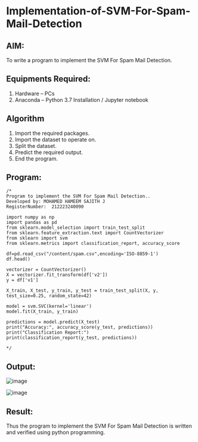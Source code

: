 # Implementation-of-SVM-For-Spam-Mail-Detection

## AIM:
To write a program to implement the SVM For Spam Mail Detection.

## Equipments Required:
1. Hardware – PCs
2. Anaconda – Python 3.7 Installation / Jupyter notebook

## Algorithm
1. Import the required packages.
2. Import the dataset to operate on.
3. Split the dataset.
4. Predict the required output.
5. End the program.

## Program:
```
/*
Program to implement the SVM For Spam Mail Detection..
Developed by: MOHAMED HAMEEM SAJITH J
RegisterNumber:  212223240090

import numpy as np
import pandas as pd
from sklearn.model_selection import train_test_split
from sklearn.feature_extraction.text import CountVectorizer
from sklearn import svm
from sklearn.metrics import classification_report, accuracy_score

df=pd.read_csv("/content/spam.csv",encoding='ISO-8859-1')
df.head()

vectorizer = CountVectorizer()
X = vectorizer.fit_transform(df['v2'])
y = df['v1']

X_train, X_test, y_train, y_test = train_test_split(X, y, test_size=0.25, random_state=42)

model = svm.SVC(kernel='linear')
model.fit(X_train, y_train)

predictions = model.predict(X_test)
print("Accuracy:", accuracy_score(y_test, predictions))
print("Classification Report:")
print(classification_report(y_test, predictions))

*/
```

## Output: 

![image](https://github.com/Sajith7862/Implementation-of-SVM-For-Spam-Mail-Detection/assets/145972360/24c5cd54-6784-4ec2-8af4-f06fb70e4b2e)

![image](https://github.com/Sajith7862/Implementation-of-SVM-For-Spam-Mail-Detection/assets/145972360/e8db6527-90b0-43ab-9657-186ee172e792)


## Result:
Thus the program to implement the SVM For Spam Mail Detection is written and verified using python programming.
